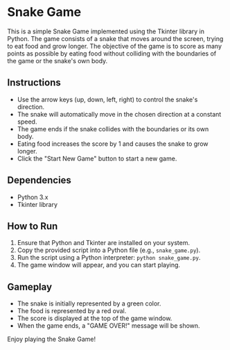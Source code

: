 # Snake Game

This is a simple Snake Game implemented using the Tkinter library in Python. The game consists of a snake that moves around the screen, trying to eat food and grow longer. The objective of the game is to score as many points as possible by eating food without colliding with the boundaries of the game or the snake's own body.

## Instructions
- Use the arrow keys (up, down, left, right) to control the snake's direction.
- The snake will automatically move in the chosen direction at a constant speed.
- The game ends if the snake collides with the boundaries or its own body.
- Eating food increases the score by 1 and causes the snake to grow longer.
- Click the "Start New Game" button to start a new game.

## Dependencies
- Python 3.x
- Tkinter library

## How to Run
1. Ensure that Python and Tkinter are installed on your system.
2. Copy the provided script into a Python file (e.g., `snake_game.py`).
3. Run the script using a Python interpreter: `python snake_game.py`.
4. The game window will appear, and you can start playing.

## Gameplay
- The snake is initially represented by a green color.
- The food is represented by a red oval.
- The score is displayed at the top of the game window.
- When the game ends, a "GAME OVER!" message will be shown.

Enjoy playing the Snake Game!
